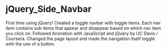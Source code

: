 # jQuery_Side_Navbar
 First time using jQuery! Created a toggle navbar with toggle items. Each nav item contains sub items that appear and disappear based on which nav item you click on. Followed Animation with JavaScript and jQuery by UC Davis / Coursera. Changed the page layout and made the navigation itself toggle with the use of a button. 
